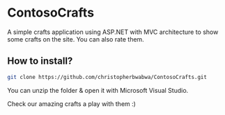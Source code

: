 # ContosoCrafts

A simple crafts application using ASP.NET with MVC architecture to show some crafts on the site.
You can also rate them.

## How to install?
```bash
git clone https://github.com/christopherbwabwa/ContosoCrafts.git
```
You can unzip the folder & open it with Microsoft Visual Studio.

Check our amazing crafts a play with them :)
